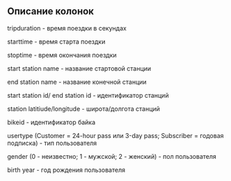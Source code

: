 ## Описание колонок

tripduration - время поездки в секундах

starttime - время старта поездки

stoptime - время окончания поездки

start station name - название стартовой станции

end station name - название конечной станции

start station id/ end station id - идентификатор станций

station latitiude/longitude - широта/долгота станций

bikeid - идентификатор байка

usertype (Customer = 24-hour pass или 3-day pass; Subscriber = годовая подписка) - тип пользователя

gender (0 - неизвестно; 1 - мужской; 2 - женский) - пол пользователя

birth year - год рождения пользователя
